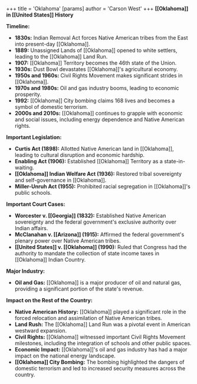 +++
 title = 'Oklahoma'
[params]
	author = 'Carson West'
+++
**[[Oklahoma]] in [[United States]] History**

**Timeline:**

* **1830s:** Indian Removal Act forces Native American tribes from the East into present-day [[Oklahoma]].
* **1889:** Unassigned Lands of [[Oklahoma]] opened to white settlers, leading to the [[Oklahoma]] Land Run.
* **1907:** [[Oklahoma]] Territory becomes the 46th state of the Union.
* **1930s:** Dust Bowl devastates [[Oklahoma]]'s agricultural economy.
* **1950s and 1960s:** Civil Rights Movement makes significant strides in [[Oklahoma]].
* **1970s and 1980s:** Oil and gas industry booms, leading to economic prosperity.
* **1992:** [[Oklahoma]] City bombing claims 168 lives and becomes a symbol of domestic terrorism.
* **2000s and 2010s:** [[Oklahoma]] continues to grapple with economic and social issues, including energy dependence and Native American rights.

**Important Legislation:**

* **Curtis Act (1898):** Allotted Native American land in [[Oklahoma]], leading to cultural disruption and economic hardship.
* **Enabling Act (1906):** Established [[Oklahoma]] Territory as a state-in-waiting.
* **[[Oklahoma]] Indian Welfare Act (1936):** Restored tribal sovereignty and self-governance in [[Oklahoma]].
* **Miller-Unruh Act (1955):** Prohibited racial segregation in [[Oklahoma]]'s public schools.

**Important Court Cases:**

* **Worcester v. [[Georgia]] (1832):** Established Native American sovereignty and the federal government's exclusive authority over Indian affairs.
* **McClanahan v. [[Arizona]] (1915):** Affirmed the federal government's plenary power over Native American tribes.
* **[[United States]] v. [[Oklahoma]] (1990):** Ruled that Congress had the authority to mandate the collection of state income taxes in [[Oklahoma]] Indian Country.

**Major Industry:**

* **Oil and Gas:** [[Oklahoma]] is a major producer of oil and natural gas, providing a significant portion of the state's revenue.

**Impact on the Rest of the Country:**

* **Native American History:** [[Oklahoma]] played a significant role in the forced relocation and assimilation of Native American tribes.
* **Land Rush:** The [[Oklahoma]] Land Run was a pivotal event in American westward expansion.
* **Civil Rights:** [[Oklahoma]] witnessed important Civil Rights Movement milestones, including the integration of schools and other public spaces.
* **Economic Impact:** [[Oklahoma]]'s oil and gas industry has had a major impact on the national energy landscape.
* **[[Oklahoma]] City Bombing:** The bombing highlighted the dangers of domestic terrorism and led to increased security measures across the country.
